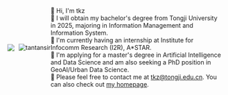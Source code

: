 <div style="display: flex; align-items: center;">
  <div style="flex-shrink: 0; margin-left: 10px;">
    <img src="https://github-readme-stats.vercel.app/api?username=tantansir&show_icons=true&locale=en&count_private=true&icon_color=CE1D2D&text_color=718096&bg_color=ffffff&hide_title=true" />
  </div>
  <div style="flex-shrink: 0; margin-left: 10px;">
    <img src="https://komarev.com/ghpvc/?username=tantansir&label=Profile%20views&color=0e75b6&style=flat" alt="tantansir" />
  </div>
  <div style="flex-grow: 1;">
    <p>
      👋 Hi, I'm tkz
      <br>
      📝 I will obtain my bachelor's degree from Tongji University in 2025, majoring in Information Management and Information System.
      <br>
      🌱 I'm currently having an internship at Institute for Infocomm Research (I2R), A*STAR.
      <br>
      🔭 I'm applying for a master's degree in Artificial Intelligence and Data Science and am also seeking a PhD position in GeoAI/Urban Data Science.
      <br>
      💬 Please feel free to contact me at <a href="mailto:tkz@tongji.edu.cn">tkz@tongji.edu.cn</a>. You can also check out <a href="https://tantansir.github.io/">my homepage</a>.
    </p>
  </div>
</div>
